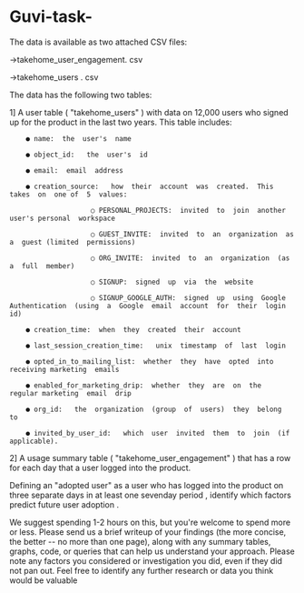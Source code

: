 # Guvi-task-

The  data  is  available  as  two  attached  CSV  files:

->takehome_user_engagement. csv

->takehome_users . csv

The  data  has  the  following  two  tables:

1]  A  user  table  ( "takehome_users" )  with  data  on  12,000  users  who  signed  up  for  the product  in  the  last  two  years.   This  table  includes:
	
        ● name:  the  user's  name
	
        ● object_id:   the  user's  id
	
        ● email:  email  address
	
        ● creation_source:   how  their  account  was  created.  This  takes  on  one of  5  values:
			
                        ○ PERSONAL_PROJECTS:  invited  to  join  another  user's personal  workspace
			
                        ○ GUEST_INVITE:  invited  to  an  organization  as  a  guest (limited  permissions)
			
                        ○ ORG_INVITE:  invited  to  an  organization  (as  a  full  member)
			
                        ○ SIGNUP:  signed  up  via  the  website
			
                        ○ SIGNUP_GOOGLE_AUTH:  signed  up  using  Google Authentication  (using  a  Google  email  account  for  their  login id)
	
        ● creation_time:  when  they  created  their  account
	
        ● last_session_creation_time:   unix  timestamp  of  last  login
	
        ● opted_in_to_mailing_list:  whether  they  have  opted  into  receiving marketing  emails
	
        ● enabled_for_marketing_drip:  whether  they  are  on  the  regular marketing  email  drip
	
        ● org_id:   the  organization  (group  of  users)  they  belong  to
	
        ● invited_by_user_id:   which  user  invited  them  to  join  (if  applicable).

2]  A  usage  summary  table  ( "takehome_user_engagement" )  that  has  a  row  for  each  day that  a  user  logged  into  the  product.

Defining  an  "adopted  user"   as  a  user  who   has  logged  into  the  product  on  three  separate days  in  at  least  one  seven­day  period ,  identify  which  factors  predict  future  user adoption .

We  suggest  spending  1-2  hours  on  this,  but  you're  welcome  to  spend  more  or  less. Please  send  us  a  brief  writeup  of  your  findings  (the  more  concise,  the  better  --  no  more
than  one  page),  along  with  any  summary  tables,  graphs,  code,  or  queries  that  can  help us  understand  your  approach.  Please  note  any  factors  you  considered  or  investigation
you  did,  even  if  they  did  not  pan  out.  Feel  free  to  identify  any  further  research  or  data you  think  would  be  valuable

